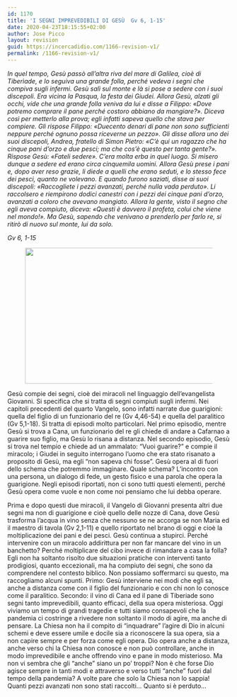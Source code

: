 ```yaml
---
id: 1170
title: 'I SEGNI IMPREVEDIBILI DI GESÙ  Gv 6, 1-15'
date: 2020-04-23T18:15:55+02:00
author: Jose Picco
layout: revision
guid: https://incercadidio.com/1166-revision-v1/
permalink: /1166-revision-v1/
---
```

_In quel tempo, Gesù passò all&#8217;altra riva del mare di Galilea, cioè di Tiberìade, e lo seguiva una grande folla, perché vedeva i segni che compiva sugli infermi. Gesù salì sul monte e là si pose a sedere con i suoi discepoli. Era vicina la Pasqua, la festa dei Giudei. Allora Gesù, alzati gli occhi, vide che una grande folla veniva da lui e disse a Filippo: «Dove potremo comprare il pane perché costoro abbiano da mangiare?». Diceva così per metterlo alla prova; egli infatti sapeva quello che stava per compiere. Gli rispose Filippo: «Duecento denari di pane non sono sufficienti neppure perché ognuno possa riceverne un pezzo». Gli disse allora uno dei suoi discepoli, Andrea, fratello di Simon Pietro: «C&#8217;è qui un ragazzo che ha cinque pani d&#8217;orzo e due pesci; ma che cos&#8217;è questo per tanta gente?». Rispose Gesù: «Fateli sedere». C&#8217;era molta erba in quel luogo. Si misero dunque a sedere ed erano circa cinquemila uomini. Allora Gesù prese i pani e, dopo aver reso grazie, li diede a quelli che erano seduti, e lo stesso fece dei pesci, quanto ne volevano. E quando furono saziati, disse ai suoi discepoli: «Raccogliete i pezzi avanzati, perché nulla vada perduto». Li raccolsero e riempirono dodici canestri con i pezzi dei cinque pani d&#8217;orzo, avanzati a coloro che avevano mangiato. Allora la gente, visto il segno che egli aveva compiuto, diceva: «Questi è davvero il profeta, colui che viene nel mondo!». Ma Gesù, sapendo che venivano a prenderlo per farlo re, si ritirò di nuovo sul monte, lui da solo._

<p class="has-text-align-right">
  <em>Gv 6, 1-15</em>
</p><figure class="wp-block-image size-large is-resized">

<img src="https://incercadidio.com/wp-content/uploads/2020/04/97.jpg" alt="" class="wp-image-1169" width="649" height="307" srcset="https://incercadidio.com/wp-content/uploads/2020/04/97.jpg 406w, https://incercadidio.com/wp-content/uploads/2020/04/97-300x142.jpg 300w" sizes="(max-width: 649px) 100vw, 649px" /> </figure> 

Gesù compie dei segni, cioè dei miracoli nel linguaggio dell’evangelista Giovanni. Si specifica che si tratta di segni compiuti sugli infermi. Nei capitoli precedenti del quarto Vangelo, sono infatti narrate due guarigioni: quella del figlio di un funzionario del re (Gv 4,46-54) e quella del paralitico (Gv 5,1-18). Si tratta di episodi molto particolari. Nel primo episodio, mentre Gesù si trova a Cana, un funzionario del re gli chiede di andare a Cafarnao a guarire suo figlio, ma Gesù lo risana a distanza. Nel secondo episodio, Gesù si trova nel tempio e chiede ad un ammalato: “Vuoi guarire?” e compie il miracolo; i Giudei in seguito interrogano l’uomo che era stato risanato a proposito di Gesù, ma egli “non sapeva chi fosse”. Gesù opera al di fuori dello schema che potremmo immaginare. Quale schema? L’incontro con una persona, un dialogo di fede, un gesto fisico e una parola che opera la guarigione. Negli episodi riportati, non ci sono tutti questi elementi, perché Gesù opera come vuole e non come noi pensiamo che lui debba operare. 

Prima e dopo questi due miracoli, il Vangelo di Giovanni presenta altri due segni ma non di guarigione e cioè quello delle nozze di Cana, dove Gesù trasforma l’acqua in vino senza che nessuno se ne accorga se non Maria ed il maestro di tavola (Gv 2,1-11) e quello riportato nel brano di oggi e cioè la moltiplicazione dei pani e dei pesci. Gesù continua a stupirci. Perché intervenire con un miracolo addirittura per non far mancare del vino in un banchetto? Perché moltiplicare del cibo invece di rimandare a casa la folla? Egli non ha soltanto risolto due situazioni pratiche con interventi tanto prodigiosi, quanto eccezionali, ma ha compiuto dei segni, che sono da comprendere nel contesto biblico. Non possiamo soffermarci su questo, ma raccogliamo alcuni spunti. Primo: Gesù interviene nei modi che egli sa, anche a distanza come con il figlio del funzionario e con chi non lo conosce come il paralitico. Secondo: il vino di Cana ed il pane di Tiberiade sono segni tanto imprevedibili, quanto efficaci, della sua opera misteriosa. Oggi viviamo un tempo di grandi tragedie e tutti siamo consapevoli che la pandemia ci costringe a rivedere non soltanto il modo di agire, ma anche di pensare. La Chiesa non ha il compito di “inquadrare” l’agire di Dio in alcuni schemi e deve essere umile e docile sia a riconoscere la sua opera, sia a non capire sempre e per forza come egli opera. Dio opera anche a distanza, anche verso chi la Chiesa non conosce e non può controllare, anche in modo imprevedibile e anche offrendo vino e pane in modo misterioso. Ma non vi sembra che gli “anche” siano un po’ troppi? Non è che forse Dio agisce sempre in tanti modi e attraverso e verso tutti “anche” fuori dal tempo della pandemia? A volte pare che solo la Chiesa non lo sappia! Quanti pezzi avanzati non sono stati raccolti… Quanto si è perduto…